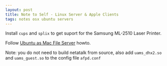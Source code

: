 ```yaml
---
layout: post
title: Note to Self - Linux Server & Apple Clients
tags: notes osx ubuntu servers
---
```

Install `cups` and `splix` to get suport for the Samsung ML-2510 Laser
Printer.

Follow [Ubuntu as Mac File Server](http://www.kremalicious.com/2008/06/ubuntu-as-mac-file-server-and-time-machine-volume/) howto.

Note: you do not need to build netatalk from source, also add `uams_dhx2.so`
and `uams_guest.so` to the config file `afpd.conf`
